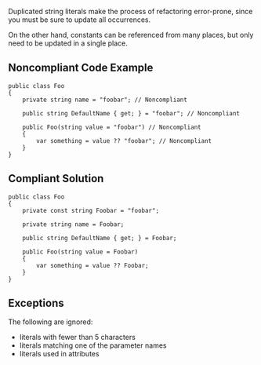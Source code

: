 Duplicated string literals make the process of refactoring error-prone, since you must be sure to update all occurrences.
 
On the other hand, constants can be referenced from many places, but only need to be updated in a single place.
 
## Noncompliant Code Example

    public class Foo
    {
        private string name = "foobar"; // Noncompliant
    
        public string DefaultName { get; } = "foobar"; // Noncompliant
    
        public Foo(string value = "foobar") // Noncompliant
        {
            var something = value ?? "foobar"; // Noncompliant
        }
    }

## Compliant Solution

    public class Foo
    {
        private const string Foobar = "foobar";
    
        private string name = Foobar;
    
        public string DefaultName { get; } = Foobar;
    
        public Foo(string value = Foobar)
        {
            var something = value ?? Foobar;
        }
    }

## Exceptions
 
The following are ignored:
 
- literals with fewer than 5 characters
- literals matching one of the parameter names
- literals used in attributes